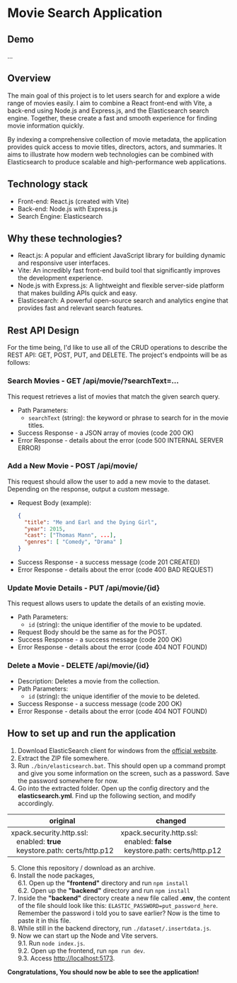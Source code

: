 # Movie Search Application

## Demo

...

## Overview

The main goal of this project is to let users search for and explore a wide range of movies easily. I aim to combine a React front-end with Vite, a back-end using Node.js and Express.js, and the Elasticsearch search engine. Together, these create a fast and smooth experience for finding movie information quickly.

By indexing a comprehensive collection of movie metadata, the application provides quick access to movie titles, directors, actors, and summaries. It aims to illustrate how modern web technologies can be combined with Elasticsearch to produce scalable and high-performance web applications.

## Technology stack

- Front-end: React.js (created with Vite)
- Back-end: Node.js with Express.js
- Search Engine: Elasticsearch

## Why these technologies?

- React.js: A popular and efficient JavaScript library for building dynamic and responsive user interfaces.
- Vite: An incredibly fast front-end build tool that significantly improves the development experience.
- Node.js with Express.js: A lightweight and flexible server-side platform that makes building APIs quick and easy.
- Elasticsearch: A powerful open-source search and analytics engine that provides fast and relevant search features.

## Rest API Design

For the time being, I'd like to use all of the CRUD operations to describe the REST API: GET, POST, PUT, and DELETE. The project's endpoints will be as follows:

### Search Movies - GET /api/movie/?searchText=...

This request retrieves a list of movies that match the given search query.

- Path Parameters:
  - `searchText` (string): the keyword or phrase to search for in the movie titles.
- Success Response - a JSON array of movies (code 200 OK)
- Error Response - details about the error (code 500 INTERNAL SERVER ERROR)

### Add a New Movie - POST /api/movie/

This request should allow the user to add a new movie to the dataset. Depending on the response, output a custom message.

- Request Body (example):
  ```json
  {
    "title": "Me and Earl and the Dying Girl",
    "year": 2015,
    "cast": ["Thomas Mann", ...],
    "genres": [ "Comedy", "Drama" ]
  }
  ```
- Success Response - a success message (code 201 CREATED)
- Error Response - details about the error (code 400 BAD REQUEST)

### Update Movie Details - PUT /api/movie/{id}

This request allows users to update the details of an existing movie.

- Path Parameters:
  - `id` (string): the unique identifier of the movie to be updated.
- Request Body should be the same as for the POST.
- Success Response - a success message (code 200 OK)
- Error Response - details about the error (code 404 NOT FOUND)

### Delete a Movie - DELETE /api/movie/{id}

- Description: Deletes a movie from the collection.
- Path Parameters:
  - `id` (string): the unique identifier of the movie to be deleted.
- Success Response - a success message (code 200 OK)
- Error Response - details about the error (code 404 NOT FOUND)

## How to set up and run the application

1. Download ElasticSearch client for windows from the [official website](https://www.elastic.co/downloads/elasticsearch).
2. Extract the ZIP file somewhere.
3. Run `./bin/elasticsearch.bat`. This should open up a command prompt and give you some information on the screen, such as a password. Save the password somewhere for now.
4. Go into the extracted folder. Open up the config directory and the **elasticsearch.yml**. Find up the following section, and modify accordingly.

| original                                                                                         | changed                                                                                         |
| ------------------------------------------------------------------------------------------------ | ----------------------------------------------------------------------------------------------- |
| xpack.security.http.ssl: <br> &ensp; enabled: **true** <br> &ensp; keystore.path: certs/http.p12 | xpack.security.http.ssl: <br> &ensp;enabled: **false** <br> &ensp;keystore.path: certs/http.p12 |

5. Clone this repository / download as an archive.
6. Install the node packages, </br>
   6.1. Open up the **"frontend"** directory and run `npm install` </br>
   6.2. Open up the **"backend"** directory and run `npm install` </br>
7. Inside the **"backend"** directory create a new file called **.env**, the content of the file should look like this: `ELASTIC_PASSWORD=put_password_here`. Remember the password i told you to save earlier? Now is the time to paste it in this file.
8. While still in the backend directory, run `./dataset/.insertdata.js`.
9. Now we can start up the Node and Vite servers. </br>
   9.1. Run `node index.js`. </br>
   9.2. Open up the frontend, run `npm run dev`. </br>
   9.3. Access [http://localhost:5173](http://localhost:5173).

**Congratulations, You should now be able to see the application!**
